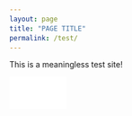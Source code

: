 ```yaml
---
layout: page
title: "PAGE TITLE"
permalink: /test/
---
```




This is a meaningless test site!

![image-20200818191833619](test.assets/image-20200818191833619.png)